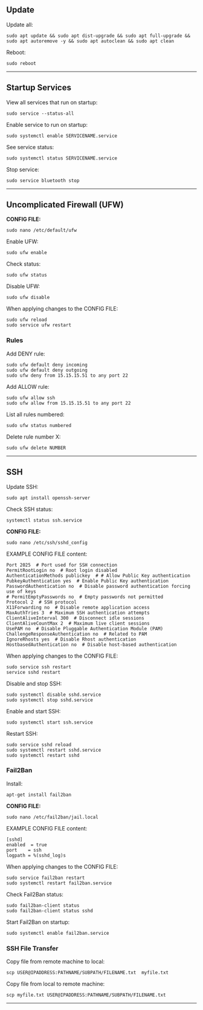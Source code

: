## Update 

Update all:
```
sudo apt update && sudo apt dist-upgrade && sudo apt full-upgrade && sudo apt autoremove -y && sudo apt autoclean && sudo apt clean
```

Reboot:
```
sudo reboot
```

****

## Startup Services

View all services that run on startup:
```
sudo service --status-all
```

Enable service to run on startup:
```
sudo systemctl enable SERVICENAME.service
```

See service status:
```
sudo systemctl status SERVICENAME.service
```

Stop service:
```
sudo service bluetooth stop
```

****

## Uncomplicated Firewall (UFW)

**CONFIG FILE:**
```
sudo nano /etc/default/ufw
```

Enable UFW:
```
sudo ufw enable
```

Check status:
```
sudo ufw status
```

Disable UFW:
```
sudo ufw disable
```

When applying changes to the CONFIG FILE:
```
sudo ufw reload
sudo service ufw restart
```

### Rules

Add DENY rule:
```
sudo ufw default deny incoming
sudo ufw default deny outgoing
sudo ufw deny from 15.15.15.51 to any port 22
```

Add ALLOW rule:
```
sudo ufw allow ssh
sudo ufw allow from 15.15.15.51 to any port 22
```

List all rules numbered:
```
sudo ufw status numbered
```

Delete rule number X:
```
sudo ufw delete NUMBER
```

****

## SSH

Update SSH:
```
sudo apt install openssh-server
```

Check SSH status:
```
systemctl status ssh.service
```

**CONFIG FILE:**
```
sudo nano /etc/ssh/sshd_config
```

EXAMPLE CONFIG FILE content:
```
Port 2025  # Port used for SSH connection
PermitRootLogin no  # Root login disabled
AuthenticationMethods publickey  # # Allow Public Key authentication
PubkeyAuthentication yes  # Enable Public Key authentication
PasswordAuthentication no  # Disable password authentication forcing use of keys
# PermitEmptyPasswords no  # Empty passwords not permitted
Protocol 2  # SSH protocol
X11Forwarding no  # Disable remote application access
MaxAuthTries 3  # Maximum SSH authentication attempts
ClientAliveInterval 300  # Disconnect idle sessions
ClientAliveCountMax 2  # Maximum live client sessions
UsePAM no  # Disable Pluggable Authentication Module (PAM)
ChallengeResponseAuthentication no  # Related to PAM
IgnoreRhosts yes  # Disable Rhost authentication
HostbasedAuthentication no  # Disable host-based authentication
```

When applying changes to the CONFIG FILE:
```
sudo service ssh restart
service sshd restart
```

Disable and stop SSH:
```
sudo systemctl disable sshd.service
sudo systemctl stop sshd.service

```

Enable and start SSH:
```
sudo systemctl start ssh.service
```

Restart SSH:
```
sudo service sshd reload
sudo systemctl restart sshd.service
sudo systemctl restart sshd
```

### Fail2Ban

Install:
```
apt-get install fail2ban
```

**CONFIG FILE:**
```
sudo nano /etc/fail2ban/jail.local
```

EXAMPLE CONFIG FILE content:
```
[sshd]
enabled  = true
port    = ssh
logpath = %(sshd_log)s
```

When applying changes to the CONFIG FILE:
```
sudo service fail2ban restart
sudo systemctl restart fail2ban.service
```

Check Fail2Ban status:
```
sudo fail2ban-client status
sudo fail2ban-client status sshd
```

Start Fail2Ban on startup:
```
sudo systemctl enable fail2ban.service
```

### SSH File Transfer

Copy file from remote machine to local:
```
scp USER@IPADDRESS:PATHNAME/SUBPATH/FILENAME.txt  myfile.txt
```

Copy file from local to remote machine:
```
scp myfile.txt USER@IPADDRESS:PATHNAME/SUBPATH/FILENAME.txt
```

****


